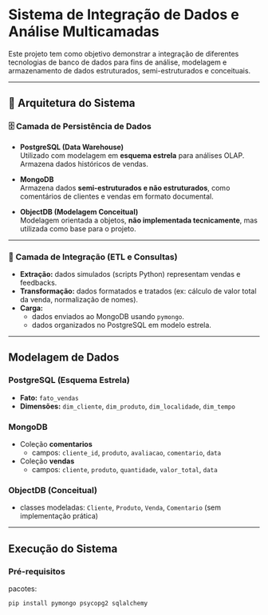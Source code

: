 # Sistema de Integração de Dados e Análise Multicamadas

Este projeto tem como objetivo demonstrar a integração de diferentes tecnologias de banco de dados para fins de análise, modelagem e armazenamento de dados estruturados, semi-estruturados e conceituais.

---

## 🔧 Arquitetura do Sistema

### 🗄️ Camada de Persistência de Dados

- **PostgreSQL (Data Warehouse)**  
  Utilizado com modelagem em **esquema estrela** para análises OLAP. Armazena dados históricos de vendas.

- **MongoDB**  
  Armazena dados **semi-estruturados e não estruturados**, como comentários de clientes e vendas em formato documental.

- **ObjectDB (Modelagem Conceitual)**  
  Modelagem orientada a objetos, **não implementada tecnicamente**, mas utilizada como base para o projeto.

---

### 🔗 Camada de Integração (ETL e Consultas)

- **Extração:** dados simulados (scripts Python) representam vendas e feedbacks.
- **Transformação:** dados formatados e tratados (ex: cálculo de valor total da venda, normalização de nomes).
- **Carga:** 
  - dados enviados ao MongoDB usando `pymongo`.
  - dados organizados no PostgreSQL em modelo estrela.

---

## Modelagem de Dados

### PostgreSQL (Esquema Estrela)

- **Fato:** `fato_vendas`
- **Dimensões:** `dim_cliente`, `dim_produto`, `dim_localidade`, `dim_tempo`

### MongoDB

- Coleção **comentarios**
  - campos: `cliente_id`, `produto`, `avaliacao`, `comentario`, `data`
- Coleção **vendas**
  - campos: `cliente`, `produto`, `quantidade`, `valor_total`, `data`

### ObjectDB (Conceitual)

- classes modeladas: `Cliente`, `Produto`, `Venda`, `Comentario` (sem implementação prática)

---

## Execução do Sistema

### Pré-requisitos

pacotes:
```bash
pip install pymongo psycopg2 sqlalchemy